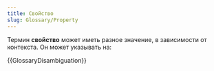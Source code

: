 ```yaml
---
title: Свойство
slug: Glossary/Property
---
```


Термин **свойство** может иметь разное значение, в зависимости от контекста. Он может указывать на:

{{GlossaryDisambiguation}}
